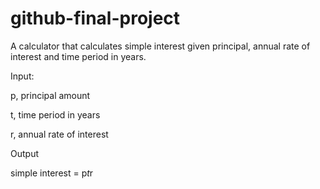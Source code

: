 # github-final-project

A calculator that calculates simple interest given principal, annual rate of interest and time period in years.



Input:

   p, principal amount

   t, time period in years

   r, annual rate of interest

Output

   simple interest = p*t*r
